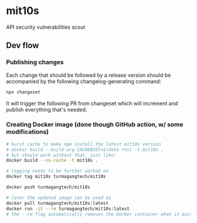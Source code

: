 # mit10s

API security vulnerabilities scout

## Dev flow

### Publishing changes

Each change that should be followed by a release version should be accompanied by the following changelog-generating command:

```sh
npx changeset
```

It will trigger the following PR from changeset which will increment and publish everything that's needed.

### Creating Docker image (done though GitHub action, w/ some modifications)

```sh
# burst cache to make npm install the latest mit10s version
# docker build --build-arg CACHEBUST=$(date +%s) -t mit10s .
# but should work without that, just like:
docker build --no-cache -t mit10s . 

# tagging needs to be further worked on
docker tag mit10s turmagangtech/mit10s

docker push turmagangtech/mit10s

# later the updated image can be used as
docker pull turmagangtech/mit10s:latest
docker run -it --rm turmagangtech/mit10s:latest
# the --rm flag automatically removes the Docker container when it exits 
```
